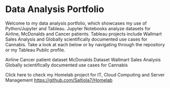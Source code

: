 # Data Analysis Portfolio

Welcome to my data analysis portfolio, which showcases my use of Python/Jupyter and Tableau. Jupyter Notebooks analyze datasets for Airline, McDonalds and Cancer patients. Tableau projects include Wallmart Sales Analysis and Globally scientifically documented use cases for Cannabis. Take a look at each below or by navigating through the repository or my Tableau Public profile.

Airline
Cancer patient dataset
McDonalds Dataset
Wallmart Sales Analysis
Globally scientifically documented use cases for Cannabis


Click here to check my Homelab project for IT, Cloud Computing and Server Management
https://github.com/Saltiola7/Homelab